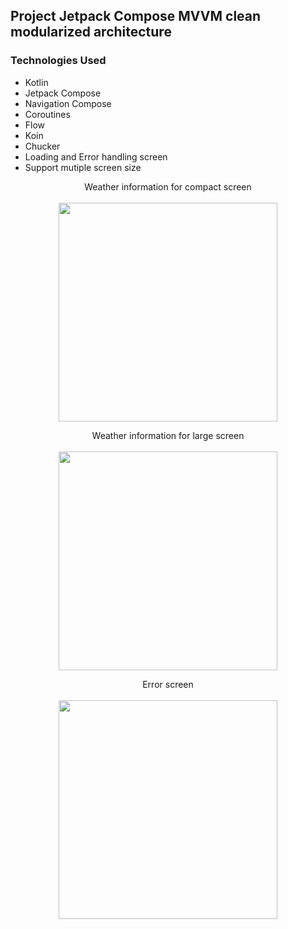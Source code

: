 ## Project Jetpack Compose MVVM clean modularized architecture 

### Technologies Used
- Kotlin
- Jetpack Compose
- Navigation Compose
- Coroutines
- Flow
- Koin
- Chucker
- Loading and Error handling screen
- Support mutiple screen size

<p align="center">
Weather information for compact screen <br><br>
<img src="https://github.com/user-attachments/assets/7b88344e-cfd5-4f5c-ae13-0897eaf84be4" width="350">
</p>

<p align="center">
Weather information for large screen <br><br>
<img src="https://github.com/user-attachments/assets/1c7de951-661f-448a-907a-8dd47b223018" width="350">
</p>

<p align="center">
Error screen <br><br>
<img src="https://github.com/user-attachments/assets/48cab6c5-4f7d-43cd-b312-0e9d1fd73917" width="350">
</p>
